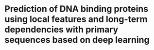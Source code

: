 # Prediction of DNA binding proteins using local features and long-term dependencies with primary sequences based on deep learning
